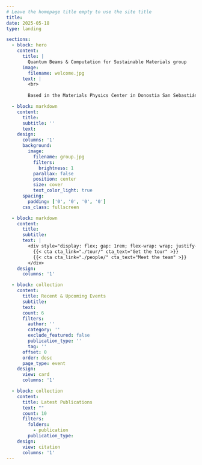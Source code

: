 ```yaml
---
# Leave the homepage title empty to use the site title
title:
date: 2025-05-18
type: landing

sections:
  - block: hero
    content:
      title: |
        Quantum Beams & Computation for Sustainable Materials group
      image:
        filename: welcome.jpg
      text: |
        <br>
        
        Based in the Materials Physics Center in Donostia San Sebastián, we are focused on the use and development of neutron-based and computation techniques to improve our knowledge of energy materials

  - block: markdown
    content:
      title:
      subtitle: ''
      text:
    design:
      columns: '1'
      background:
        image: 
          filename: group.jpg
          filters:
            brightness: 1
          parallax: false
          position: center
          size: cover
          text_color_light: true
      spacing:
        padding: ['0', '0', '0', '0']
      css_class: fullscreen

  - block: markdown
    content:
      title:
      subtitle:
      text: |
        <div style="display: flex; gap: 1rem; flex-wrap: wrap; justify-content: center;">
          {{< cta cta_link="./tour/" cta_text="Get the tour" >}}
          {{< cta cta_link="./people/" cta_text="Meet the team" >}}
        </div>
    design:
      columns: '1'

  - block: collection
    content:
      title: Recent & Upcoming Events
      subtitle:
      text:
      count: 6
      filters:
        author: ''
        category: ''
        exclude_featured: false
        publication_type: ''
        tag: ''
      offset: 0
      order: desc
      page_type: event
    design:
      view: card
      columns: '1'

  - block: collection
    content:
      title: Latest Publications
      text: ""
      count: 10
      filters:
        folders:
          - publication
        publication_type:
    design:
      view: citation
      columns: '1'
---
```


